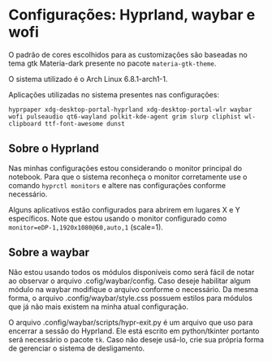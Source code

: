 # Configurações: Hyprland, waybar e wofi

O padrão de cores escolhidos para as customizações são baseadas no tema gtk Materia-dark presente no pacote `materia-gtk-theme`.


O sistema utilizado é o Arch Linux 6.8.1-arch1-1.


Aplicações utilizadas no sistema presentes nas configurações:


`hyprpaper
xdg-desktop-portal-hyprland
xdg-desktop-portal-wlr
waybar
wofi
pulseaudio
qt6-wayland
polkit-kde-agent
grim
slurp
cliphist
wl-clipboard
ttf-font-awesome
dunst`


## Sobre o Hyprland 

Nas minhas configurações estou considerando o monitor principal do notebook. Para que o sistema reconheça o monitor corretamente use o comando `hyprctl monitors` e altere nas configurações conforme necessário.


Alguns aplicativos estão configurados para abrirem em lugares X e Y específicos. Note que estou usando o monitor configurado como `monitor=eDP-1,1920x1080@60,auto,1` (scale=1).

## Sobre a waybar

Não estou usando todos os módulos disponíveis como será fácil de notar ao observar o arquivo .cofig/waybar/config. Caso deseje habilitar algum módulo na waybar modifique o arquivo conforme o necessário. Da mesma forma, o arquivo .config/waybar/style.css possuem estilos para módulos que já não mais existem na minha atual configuração.


O arquivo .config/waybar/scripts/hypr-exit.py é um arquivo que uso para encerrar a sessão do Hyprland. Ele está escrito em python/tkinter portanto será necessário o pacote `tk`. Caso não deseje usá-lo, crie sua própria forma de gerenciar o sistema de desligamento.

